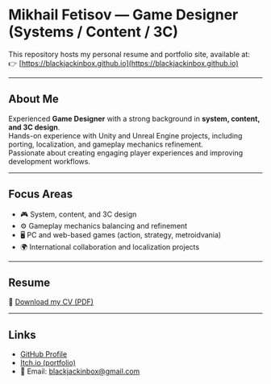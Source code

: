 # Mikhail Fetisov — Game Designer (Systems / Content / 3C)

This repository hosts my personal resume and portfolio site, available at:  
👉 [https://blackjackinbox.github.io](https://blackjackinbox.github.io)

---

## About Me
Experienced **Game Designer** with a strong background in **system, content, and 3C design**.  
Hands-on experience with Unity and Unreal Engine projects, including porting, localization, and gameplay mechanics refinement.  
Passionate about creating engaging player experiences and improving development workflows.  

---

## Focus Areas
- 🎮 System, content, and 3C design  
- ⚙️ Gameplay mechanics balancing and refinement  
- 🖥️ PC and web-based games (action, strategy, metroidvania)  
- 🌍 International collaboration and localization projects  

---

## Resume
📄 [Download my CV (PDF)](CV_Mikhail_Fetisov.pdf)

---

## Links
- [GitHub Profile](https://github.com/BlackJackinBox)  
- [Itch.io (portfolio)](https://blackjackinbox.itch.io)
- 📧 Email: blackjackinbox@gmail.com
